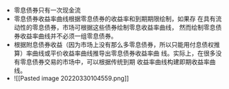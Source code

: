 - 零息债券只有一次现金流
- 零息债券收益率曲线根据零息债券的收益率和到期期限绘制，如果存 在具有流动性的零息债券，市场可根据这些债券绘制零息收益率曲线， 然而绘制零息债券收益率曲线并不必须一组零息债券。 
- 根据附息债券收益（因为市场上没有那么多零息债券，所以只能用付息债权推算）率曲线或平价收益率曲线推导出零息债券收益率曲 线。实际上，在很多没有零息债券交易的市场中，可以根据传统到期 收益率曲线构建即期收益率曲线。
- ![[Pasted image 20220330104559.png]]